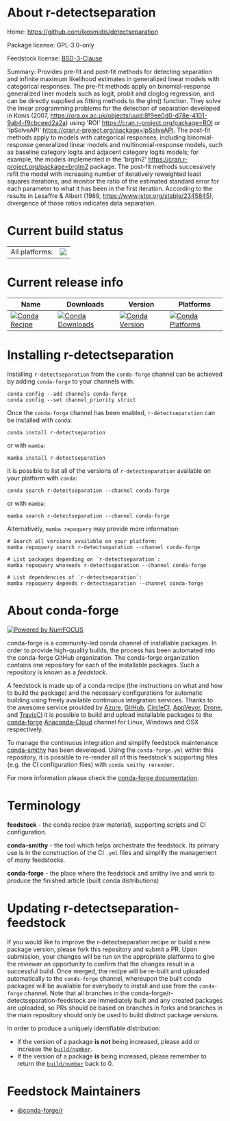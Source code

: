 About r-detectseparation
========================

Home: https://github.com/ikosmidis/detectseparation

Package license: GPL-3.0-only

Feedstock license: [BSD-3-Clause](https://github.com/conda-forge/r-detectseparation-feedstock/blob/main/LICENSE.txt)

Summary: Provides pre-fit and post-fit methods for detecting separation and infinite maximum likelihood estimates in generalized linear models with categorical responses. The pre-fit methods apply on binomial-response generalized liner models such as logit, probit and cloglog regression, and can be directly supplied as fitting methods to the glm() function. They solve the linear programming problems for the detection of separation developed in Konis (2007, <https://ora.ox.ac.uk/objects/uuid:8f9ee0d0-d78e-4101-9ab4-f9cbceed2a2a>) using 'ROI' <https://cran.r-project.org/package=ROI> or 'lpSolveAPI' <https://cran.r-project.org/package=lpSolveAPI>. The post-fit methods apply to models with categorical responses, including binomial-response generalized linear models and multinomial-response models, such as baseline category logits and adjacent category logits models; for example, the models implemented in the 'brglm2' <https://cran.r-project.org/package=brglm2> package. The post-fit methods successively refit the model with increasing number of iteratively reweighted least squares iterations, and monitor the ratio of the estimated standard error for each parameter to what it has been in the first iteration. According to the results in Lesaffre & Albert (1989, <https://www.jstor.org/stable/2345845>), divergence of those ratios indicates data separation.

Current build status
====================


<table><tr><td>All platforms:</td>
    <td>
      <a href="https://dev.azure.com/conda-forge/feedstock-builds/_build/latest?definitionId=14449&branchName=main">
        <img src="https://dev.azure.com/conda-forge/feedstock-builds/_apis/build/status/r-detectseparation-feedstock?branchName=main">
      </a>
    </td>
  </tr>
</table>

Current release info
====================

| Name | Downloads | Version | Platforms |
| --- | --- | --- | --- |
| [![Conda Recipe](https://img.shields.io/badge/recipe-r--detectseparation-green.svg)](https://anaconda.org/conda-forge/r-detectseparation) | [![Conda Downloads](https://img.shields.io/conda/dn/conda-forge/r-detectseparation.svg)](https://anaconda.org/conda-forge/r-detectseparation) | [![Conda Version](https://img.shields.io/conda/vn/conda-forge/r-detectseparation.svg)](https://anaconda.org/conda-forge/r-detectseparation) | [![Conda Platforms](https://img.shields.io/conda/pn/conda-forge/r-detectseparation.svg)](https://anaconda.org/conda-forge/r-detectseparation) |

Installing r-detectseparation
=============================

Installing `r-detectseparation` from the `conda-forge` channel can be achieved by adding `conda-forge` to your channels with:

```
conda config --add channels conda-forge
conda config --set channel_priority strict
```

Once the `conda-forge` channel has been enabled, `r-detectseparation` can be installed with `conda`:

```
conda install r-detectseparation
```

or with `mamba`:

```
mamba install r-detectseparation
```

It is possible to list all of the versions of `r-detectseparation` available on your platform with `conda`:

```
conda search r-detectseparation --channel conda-forge
```

or with `mamba`:

```
mamba search r-detectseparation --channel conda-forge
```

Alternatively, `mamba repoquery` may provide more information:

```
# Search all versions available on your platform:
mamba repoquery search r-detectseparation --channel conda-forge

# List packages depending on `r-detectseparation`:
mamba repoquery whoneeds r-detectseparation --channel conda-forge

# List dependencies of `r-detectseparation`:
mamba repoquery depends r-detectseparation --channel conda-forge
```


About conda-forge
=================

[![Powered by
NumFOCUS](https://img.shields.io/badge/powered%20by-NumFOCUS-orange.svg?style=flat&colorA=E1523D&colorB=007D8A)](https://numfocus.org)

conda-forge is a community-led conda channel of installable packages.
In order to provide high-quality builds, the process has been automated into the
conda-forge GitHub organization. The conda-forge organization contains one repository
for each of the installable packages. Such a repository is known as a *feedstock*.

A feedstock is made up of a conda recipe (the instructions on what and how to build
the package) and the necessary configurations for automatic building using freely
available continuous integration services. Thanks to the awesome service provided by
[Azure](https://azure.microsoft.com/en-us/services/devops/), [GitHub](https://github.com/),
[CircleCI](https://circleci.com/), [AppVeyor](https://www.appveyor.com/),
[Drone](https://cloud.drone.io/welcome), and [TravisCI](https://travis-ci.com/)
it is possible to build and upload installable packages to the
[conda-forge](https://anaconda.org/conda-forge) [Anaconda-Cloud](https://anaconda.org/)
channel for Linux, Windows and OSX respectively.

To manage the continuous integration and simplify feedstock maintenance
[conda-smithy](https://github.com/conda-forge/conda-smithy) has been developed.
Using the ``conda-forge.yml`` within this repository, it is possible to re-render all of
this feedstock's supporting files (e.g. the CI configuration files) with ``conda smithy rerender``.

For more information please check the [conda-forge documentation](https://conda-forge.org/docs/).

Terminology
===========

**feedstock** - the conda recipe (raw material), supporting scripts and CI configuration.

**conda-smithy** - the tool which helps orchestrate the feedstock.
                   Its primary use is in the construction of the CI ``.yml`` files
                   and simplify the management of *many* feedstocks.

**conda-forge** - the place where the feedstock and smithy live and work to
                  produce the finished article (built conda distributions)


Updating r-detectseparation-feedstock
=====================================

If you would like to improve the r-detectseparation recipe or build a new
package version, please fork this repository and submit a PR. Upon submission,
your changes will be run on the appropriate platforms to give the reviewer an
opportunity to confirm that the changes result in a successful build. Once
merged, the recipe will be re-built and uploaded automatically to the
`conda-forge` channel, whereupon the built conda packages will be available for
everybody to install and use from the `conda-forge` channel.
Note that all branches in the conda-forge/r-detectseparation-feedstock are
immediately built and any created packages are uploaded, so PRs should be based
on branches in forks and branches in the main repository should only be used to
build distinct package versions.

In order to produce a uniquely identifiable distribution:
 * If the version of a package **is not** being increased, please add or increase
   the [``build/number``](https://docs.conda.io/projects/conda-build/en/latest/resources/define-metadata.html#build-number-and-string).
 * If the version of a package **is** being increased, please remember to return
   the [``build/number``](https://docs.conda.io/projects/conda-build/en/latest/resources/define-metadata.html#build-number-and-string)
   back to 0.

Feedstock Maintainers
=====================

* [@conda-forge/r](https://github.com/conda-forge/r/)

